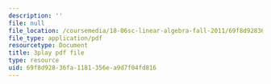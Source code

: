 ```yaml
---
description: ''
file: null
file_location: /coursemedia/18-06sc-linear-algebra-fall-2011/69f8d92836fa1181356ea9d7f04fd816_D8u1LV9CnCk.pdf
file_type: application/pdf
resourcetype: Document
title: 3play pdf file
type: resource
uid: 69f8d928-36fa-1181-356e-a9d7f04fd816
---
```


